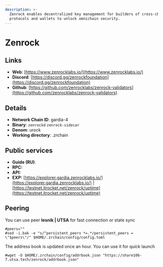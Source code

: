 ```yaml
---
description: >-
  Zenrock enables decentralized key management for builders of cross-chain
  protocols and wallets to unlock omnichain security.
---
```


# Zenrock

## Links

* **Web**: [https://www.zenrocklabs.io/](https://www.zenrocklabs.io/)
* **Discord**: [https://discord.gg/zenrockfoundation](https://discord.gg/zenrockfoundation)
* **Github**: [https://github.com/zenrocklabs/zenrock-validators](https://github.com/zenrocklabs/zenrock-validators)

## **Details**

* **Network Chain ID**: gardia-4
* **Binary**: `zenrockd` `zenrock-sidecar`
* **Denom**: urock
* **Working directory**: .zrchain

## Public services

* **Guide (RU)**:&#x20;
* **RPC:**&#x20;
* **API:**&#x20;
* **EXP:** [https://explorer.gardia.zenrocklabs.io/](https://explorer.gardia.zenrocklabs.io/) | [https://testnet.itrocket.net/zenrock/uptime](https://testnet.itrocket.net/zenrock/uptime)

## Peering

You can use peer **lesnik | UTSA** for fast connection or state sync

```shell
#peers=""
#sed -i.bak -e "s/^persistent_peers *=.*/persistent_peers = \"$peers\"/" $HOME/.zrchain/config/config.toml
```

The address book is updated once an hour. You can use it for quick launch

```shell
#wget -O $HOME/.zrchain/config/addrbook.json "https://share106-7.utsa.tech/zenrock/addrbook.json"
```
